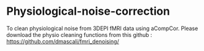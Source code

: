 # Physiological-noise-correction
To clean physiological noise from 3DEPI fMRI data using aCompCor.
Please download the physio cleaning functions from this github : https://github.com/dmascali/fmri_denoising/ 
